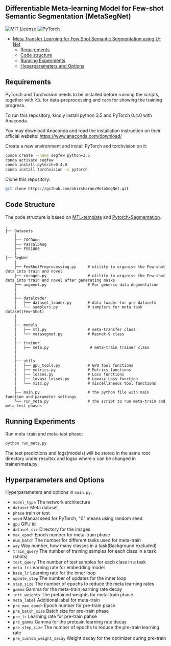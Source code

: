 
## Differentiable Meta-learning Model for Few-shot Semantic Segmentation (MetaSegNet)

[![MIT License](https://img.shields.io/badge/license-MIT-green.svg)](https://opensource.org/licenses/MIT)
[![PyTorch](https://img.shields.io/badge/pytorch-0.4.0-%237732a8)](https://github.com/ahirsharan/MetaSegNet.git)

<!-- TOC -->

- [Meta Transfer Learning for Few Shot Semantic Segmentation using U-Net](#Meta-Transfer-Learning-for-Few-Shot-Semantic-Segmentation-using-U-Net)
  - [Requirements](#requirements)
  - [Code structure](#code-structure)
  - [Running Experiments](#Running-Experiments)
  - [Hyperparameters and Options](#Hyperparameters-and-Options)

<!-- /TOC -->

## Requirements
PyTorch and Torchvision needs to be installed before running the scripts, together with `PIL` for data-preprocessing and `tqdm` for showing the training progress.

To run this repository, kindly install python 3.5 and PyTorch 0.4.0 with Anaconda.

You may download Anaconda and read the installation instruction on their official website:
<https://www.anaconda.com/download/>

Create a new environment and install PyTorch and torchvision on it:

```bash
conda create --name segfew python=3.5
conda activate segfew
conda install pytorch=0.4.0 
conda install torchvision -c pytorch
```

Clone this repository:

```bash
git clone https://github.com/ahirsharan/MetaSegNet.git
```

## Code Structure
The code structure is based on [MTL-template](https://github.com/yaoyao-liu/meta-transfer-learning) and [Pytorch-Segmentation](https://github.com/yassouali/pytorch_segmentation). 

```
.
├── Datasets
    |
    ├── COCOAug     
    ├── Pascal5Aug
    ├── FSS1000   
    |  
├── SegNet
    |
    ├── FewShotPreprocessing.py     # utility to organise the Few-shot data into train and novel
    ├── cocogen.py                  # utility to organise the Few-shot data into train and novel after generating masks
    ├── augment.py                  # For generic data Augmentation 
    |
    |  
    ├── dataloader              
    |   ├── dataset_loader.py       # data loader for pre datasets
    |   └── samplers.py             # samplers for meta task dataset(Few-Shot) 
    |
    |
    ├── models                      
    |   ├── mtl.py                  # meta-transfer class
    |   └── metasegnet.py           # Resnet-9 class
    |
    ├── trainer                     
    |   ├── meta.py                  # meta-train trainer class
    |   
    |
    ├── utils                       
    |   ├── gpu_tools.py            # GPU tool functions
    |   ├── metrics.py              # Metrics functions
    |   ├── losses.py               # Loss functions
    |   ├── lovasz_losses.py        # Lovasz Loss function
    |   └── misc.py                 # miscellaneous tool functions
    |
    ├── main.py                     # the python file with main function and parameter settings
    └── run_meta.py                 # the script to run meta-train and meta-test phases
```
## Running Experiments

Run meta-train and meta-test phase:
```bash
python run_meta.py
```
The test predictions and logs(models) will be stored in the same root directory under resultsx and logsx where x can be changed in trainer/meta.py

## Hyperparameters and Options
Hyperparameters and options in `main.py`.

- `model_type` The network architecture
- `dataset` Meta dataset
- `phase` train or test
- `seed` Manual seed for PyTorch, "0" means using random seed
- `gpu` GPU id
- `dataset_dir` Directory for the images
- `max_epoch` Epoch number for meta-train phase
- `num_batch` The number for different tasks used for meta-train
- `way` Way number, how many classes in a task(Background excluded)
- `train_query` The number of training samples for each class in a task (shots)
- `test_query` The number of test samples for each class in a task
- `meta_lr` Learning rate for embedding model
- `base_lr` Learning rate for the inner loop
- `update_step` The number of updates for the inner loop
- `step_size` The number of epochs to reduce the meta learning rates
- `gamma` Gamma for the meta-train learning rate decay
- `init_weights` The pretained weights for meta-train phase
- `meta_label` Additional label for meta-train
- `pre_max_epoch` Epoch number for pre-train psase
- `pre_batch_size` Batch size for pre-train phase
- `pre_lr` Learning rate for pre-train pahse
- `pre_gamma` Gamma for the preteain learning rate decay
- `pre_step_size` The number of epochs to reduce the pre-train learning rate
- `pre_custom_weight_decay` Weight decay for the optimizer during pre-train
